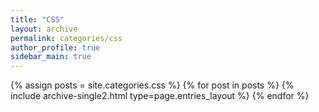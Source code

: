 ```yaml
---
title: "CSS"
layout: archive
permalink: categories/css
author_profile: true
sidebar_main: true
---
```



{% assign posts = site.categories.css %}
{% for post in posts %} {% include archive-single2.html type=page.entries_layout %} {% endfor %}